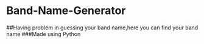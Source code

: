 # Band-Name-Generator

##Having problem in guessing your band name,here you can find your band name 
###Made using Python
